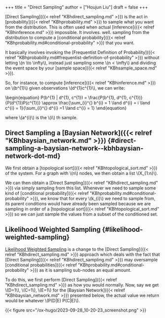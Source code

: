 +++
title = "Direct Sampling"
author = ["Houjun Liu"]
draft = false
+++

[Direct Sampling]({{< relref "KBhdirect_sampling.md" >}}) is the act in [probability]({{< relref "KBhprobability.md" >}}) to sample what you want from the distribution. This is often used when actual [inference]({{< relref "KBhinference.md" >}}) impossible. It involves. well. sampling from the distribution to compute a [conditional probability]({{< relref "KBhprobability.md#conditional-probability" >}}) that you want.

It basically involves invoking the [Frequentist Definition of Probability]({{< relref "KBhprobability.md#frequentist-definition-of-probability" >}}) without letting \\(n \to \infty\\), instead just sampling some \\(n < \infty\\) and dividing the event space by your [sample space]({{< relref "KBhsample_space.md" >}}).

So, for instance, to compute [inference]({{< relref "KBhinference.md" >}}) on \\(b^{1}\\) given observations \\(d^{1}c^{1}\\), we can write:

\begin{equation}
P(b^{1} | d^{1}, c^{1}) = \frac{P(b^{1}, d^{1}, c^{1})}{P(d^{1})P(c^{1})} \approx \frac{\sum\_{i}^{} b^{i} = 1 \land d^{i} = i \land c^{i} = 1}{\sum\_{i}^{} d^{i} =1 \land c^{i} = 1}
\end{equation}

where \\(a^{i}\\) is the \\(i\\) th sample.


## Direct Sampling a [Baysian Network]({{< relref "KBhbaysian_network.md" >}}) {#direct-sampling-a-baysian-network--kbhbaysian-network-dot-md}

We first obtain a [topological sort]({{< relref "KBhtopological_sort.md" >}}) of the system. For a graph with \\(n\\) nodes, we then obtain a list \\(X\_{1:n}\\).

We can then obtain a [Direct Sampling]({{< relref "KBhdirect_sampling.md" >}}) via simply sampling from this list. Whenever we need to sample some kind of [conditional probability]({{< relref "KBhprobability.md#conditional-probability" >}}), we know that for every \\(k\_{i}\\) we need to sample from, its parent conditions would have already been sampled because we are sampling in order of a [topological sort]({{< relref "KBhtopological_sort.md" >}}) so we can just sample the values from a subset of the conditioned set.


## Likelihood Weighted Sampling {#likelihood-weighted-sampling}

[Likelihood Weighted Sampling](#likelihood-weighted-sampling) is a change to the [Direct Sampling]({{< relref "KBhdirect_sampling.md" >}}) approach which deals with the fact that [Direct Sampling]({{< relref "KBhdirect_sampling.md" >}}) may oversample [conditional probabilities]({{< relref "KBhprobability.md#conditional-probability" >}}) as it is sampling sub-nodes an equal amount.

To do this, we first perform [Direct Sampling]({{< relref "KBhdirect_sampling.md" >}}) as how you would normally. Now, say we get \\(D=1\\), \\(C=1\\), \\(E=1\\) for the [Baysian Network]({{< relref "KBhbaysian_network.md" >}}) presented below, the actual value we return would be whatever \\(P(D|E) P(C|E)\\).

{{< figure src="/ox-hugo/2023-09-28_10-20-23_screenshot.png" >}}
